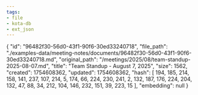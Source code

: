 ```yaml
---
tags:
- file
- kota-db
- ext_json
---
```

{
  "id": "96482f30-56d0-43f1-90f6-30ed33240718",
  "file_path": "./examples-data/meeting-notes/documents/96482f30-56d0-43f1-90f6-30ed33240718.md",
  "original_path": "/meetings/2025/08/team-standup-2025-08-07.md",
  "title": "Team Standup - August 7, 2025",
  "size": 1562,
  "created": 1754608362,
  "updated": 1754608362,
  "hash": [
    194,
    185,
    214,
    158,
    141,
    237,
    107,
    214,
    5,
    174,
    66,
    224,
    230,
    241,
    2,
    132,
    187,
    176,
    224,
    204,
    132,
    47,
    88,
    34,
    212,
    104,
    146,
    232,
    151,
    39,
    223,
    15
  ],
  "embedding": null
}